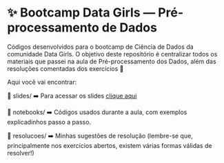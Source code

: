 # ✨ Bootcamp Data Girls — Pré-processamento de Dados
Códigos desenvolvidos para o bootcamp de Ciência de Dados da comunidade Data Girls.
O objetivo deste repositório é centralizar todos os materiais que passei na aula de Pré-processamento dos Dados, além das resoluções comentadas dos exercícios 🌸

Aqui você vai encontrar:

📁 slides/
➡️ Para acessar os slides [clique aqui](https://drive.google.com/file/d/13xUVTMTHCMHDZovF181a5yLf8BM0Hf_h/view?usp=sharing)

📁 notebooks/
➡️ Códigos usados durante a aula, com exemplos explicadinhos passo a passo.

📁 resolucoes/
➡️ Minhas sugestões de resolução (lembre-se que, principalmente nos exercícios abertos, existem várias formas válidas de resolver!)
